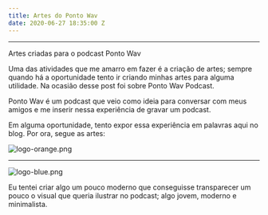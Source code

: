 ```yaml
---
title: Artes do Ponto Wav
date: 2020-06-27 18:35:00 Z
---
```


---

Artes criadas para o podcast Ponto Wav

<!--more-->


Uma das atividades que me amarro em fazer é a criação de artes; sempre quando há a oportunidade tento ir criando minhas artes para alguma utilidade. Na ocasião desse post foi sobre Ponto Wav Podcast.

Ponto Wav é um podcast que veio como ideia para conversar com meus amigos e me inserir nessa experiência de gravar um podcast.

Em alguma oportunidade, tento expor essa experiência em palavras aqui no blog. Por ora, segue as artes:

![logo-orange.png](/uploads/logo-orange.png)

---

![logo-blue.png](/uploads/logo-blue.png)

Eu tentei criar algo um pouco moderno que conseguisse transparecer um pouco o visual que queria ilustrar no podcast; algo jovem, moderno e minimalista.
